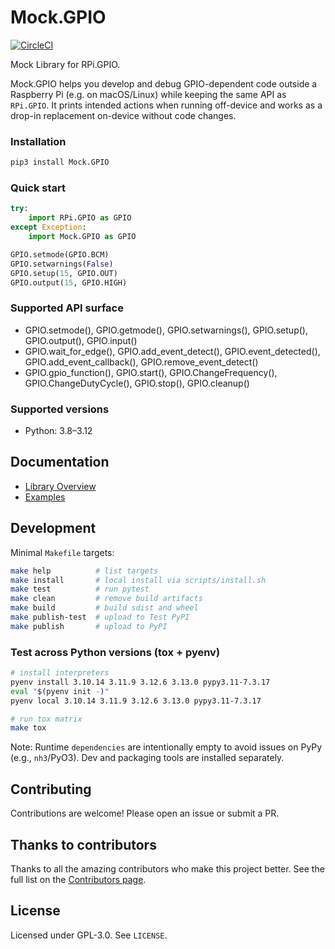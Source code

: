 # Mock.GPIO

[![CircleCI](https://circleci.com/gh/codenio/Mock.GPIO.svg?style=svg)](https://circleci.com/gh/codenio/Mock.GPIO)

Mock Library for RPi.GPIO.

Mock.GPIO helps you develop and debug GPIO-dependent code outside a Raspberry Pi (e.g. on macOS/Linux) while keeping the same API as `RPi.GPIO`. It prints intended actions when running off-device and works as a drop-in replacement on-device without code changes.

### Installation

```bash
pip3 install Mock.GPIO
```

### Quick start

```python
try:
    import RPi.GPIO as GPIO
except Exception:
    import Mock.GPIO as GPIO

GPIO.setmode(GPIO.BCM)
GPIO.setwarnings(False)
GPIO.setup(15, GPIO.OUT)
GPIO.output(15, GPIO.HIGH)
```

### Supported API surface

- GPIO.setmode(), GPIO.getmode(), GPIO.setwarnings(), GPIO.setup(), GPIO.output(), GPIO.input()
- GPIO.wait_for_edge(), GPIO.add_event_detect(), GPIO.event_detected(), GPIO.add_event_callback(), GPIO.remove_event_detect()
- GPIO.gpio_function(), GPIO.start(), GPIO.ChangeFrequency(), GPIO.ChangeDutyCycle(), GPIO.stop(), GPIO.cleanup()

### Supported versions

- Python: 3.8–3.12

## Documentation

- [Library Overview](https://htmlpreview.github.io/?https://github.com/codenio/Mock.GPIO/blob/master/docs/Mock.GPIO.html)
- [Examples](examples)

## Development

Minimal `Makefile` targets:

```bash
make help          # list targets
make install       # local install via scripts/install.sh
make test          # run pytest
make clean         # remove build artifacts
make build         # build sdist and wheel
make publish-test  # upload to Test PyPI
make publish       # upload to PyPI
```

### Test across Python versions (tox + pyenv)

```bash
# install interpreters
pyenv install 3.10.14 3.11.9 3.12.6 3.13.0 pypy3.11-7.3.17
eval "$(pyenv init -)"
pyenv local 3.10.14 3.11.9 3.12.6 3.13.0 pypy3.11-7.3.17

# run tox matrix
make tox
```

Note: Runtime `dependencies` are intentionally empty to avoid issues on PyPy (e.g., `nh3`/PyO3). Dev and packaging tools are installed separately.

## Contributing

Contributions are welcome! Please open an issue or submit a PR.

## Thanks to contributors

Thanks to all the amazing contributors who make this project better. See the full list on the
[Contributors page](https://github.com/codenio/Mock.GPIO/graphs/contributors).

## License

Licensed under GPL-3.0. See `LICENSE`.
